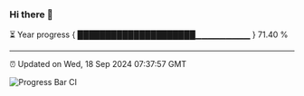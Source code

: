 ### Hi there 👋

⏳ Year progress { █████████████████████▁▁▁▁▁▁▁▁▁ } 71.40 %

---

⏰ Updated on Wed, 18 Sep 2024 07:37:57 GMT

![Progress Bar CI](https://github.com/IshwaranRudhara/GIT-ACTION/workflows/Progress%20Bar%20CI/badge.svg)
